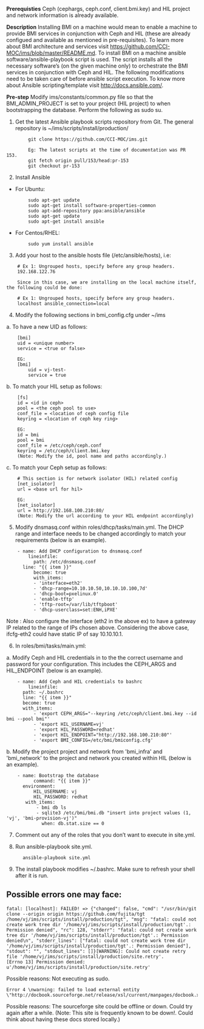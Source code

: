  
**Prerequisties**
Ceph (cephargs, ceph.conf, client.bmi.key) and HIL project and network information is already available.

**Description** 
Installing BMI on a machine would mean to enable a machine to provide BMI services in conjunction with Ceph and HIL (these are already configued and available as mentioned in pre-requisites). To learn more about BMI architecture and services visit https://github.com/CCI-MOC/ims/blob/master/README.md. To install BMI on a machine ansible software/ansible-playbook script is used. The script installs all the necessary software’s (on the given machine only) to orchestrate the BMI services in conjunction with Ceph and HIL. The following modifications need to be taken care of before ansible script execution. To know more about Ansible scripting/template visit http://docs.ansible.com/. 

**Pre-step**
Modify ims/constants/common.py file so that the BMI_ADMIN_PROJECT is set to your project (HIL project) to when bootstrapping the database. Perform the following as sudo su.

1.    Get the latest Ansible playbook scripts repository from Git. The general repository is ~/ims/scripts/install/production/

 ``` 
	     git clone https://github.com/CCI-MOC/ims.git 
	 
	     Eg: The latest scripts at the time of documentation was PR 153.
	     git fetch origin pull/153/head:pr-153
	     git checkout pr-153
```

2.    Install Ansible 

  - For Ubuntu:
```
      	sudo apt-get update
      	sudo apt-get install software-properties-common
      	sudo apt-add-repository ppa:ansible/ansible
      	sudo apt-get update
      	sudo apt-get install ansible
```
  - For Centos/RHEL:
```
      	sudo yum install ansible
```

3.    Add your host to the ansible hosts file (/etc/ansible/hosts), i.e:

```
	# Ex 1: Ungrouped hosts, specify before any group headers.   
	192.168.122.76
	   
	Since in this case, we are installing on the local machine itself, the following could be done:

	# Ex 1: Ungrouped hosts, specify before any group headers.   
	localhost ansible_connection=local
```

4.    Modify the following sections in bmi_config.cfg under ~/ims   

  a.    To have a new UID as follows:
```	
	[bmi]
	uid = <unique number>
	service = <true or false>

	EG:    
	[bmi]
        uid = vj-test-
        service = true
```

  b.    To match your HIL setup as follows:

```
	[fs]
	id = <id in ceph>
	pool = <the ceph pool to use>
	conf_file = <location of ceph config file
	keyring = <location of ceph key ring>

	EG: 
	id = bmi
	pool = bmi
	conf_file = /etc/ceph/ceph.conf
	keyring = /etc/ceph/client.bmi.key
	(Note: Modify the id, pool name and paths accordingly.)
```

  c.    To match your Ceph setup as follows:

```
	# This section is for network isolator (HIL) related config
	[net_isolator]
	url = <base url for hil>

	EG:
	[net_isolator]
	url = http://192.168.100.210:80/
	(Note: Modify the url according to your HIL endpoint accordingly)
```

5.    Modify dnsmasq.conf within roles/dhcp/tasks/main.yml. The DHCP range and interface needs to be changed accordingly to match your requirements (below is an example).

```
	- name: Add DHCP configuration to dnsmasq.conf
		lineinfile:
          path: /etc/dnsmasq.conf
	  line: "{{ item }}"
          become: true
          with_items:
	      - 'interface=eth2'
	      - 'dhcp-range=10.10.10.50,10.10.10.100,7d'
	      - 'dhcp-boot=pxelinux.0'
	      - 'enable-tftp'
	      - 'tftp-root=/var/lib/tftpboot'
	      - 'dhcp-userclass=set:ENH,iPXE'
```

Note : Also configure the interface (eth2 in the above ex) to have a gateway IP related to the range of IPs chosen above. Considering the above case, ifcfg-eth2 could have static IP of say 10.10.10.1.


6.    In roles/bmi/tasks/main.yml:

  a.    Modify Ceph and HIL credentials in to the the correct username and password for your configuration. This includes the  CEPH_ARGS and HIL_ENDPOINT (below is an example).

```
	- name: Add Ceph and HIL credentials to bashrc
		lineinfile:
	  path: ~/.bashrc
	  line: "{{ item }}"
	  become: true
	  with_items:
	      - 'export CEPH_ARGS="--keyring /etc/ceph/client.bmi.key --id bmi --pool bmi"'
	      - 'export HIL_USERNAME=vj'
	      - 'export HIL_PASSWORD=redhat'
	      - 'export HIL_ENDPOINT="http://192.168.100.210:80"'
	      - 'export BMI_CONFIG=/etc/bmi/bmiconfig.cfg'

```

  b.    Modify the project project and network from 'bmi_infra' and 'bmi_network' to the project and network you created within HIL (below is an example).

```
	- name: Bootstrap the database
          command: "{{ item }}"
	  environment:
	      HIL_USERNAME: vj
	      HIL_PASSWORD: redhat
	   with_items:
	       - bmi db ls
	       - sqlite3 /etc/bmi/bmi.db "insert into project values (1, 'vj', 'bmi-provision-vj')"
	         when: db.stat.size == 0
```

7.    Comment out any of the roles that you don’t want to execute in site.yml.

8.    Run ansible-playbook site.yml.
   
 ```    
       ansible-playbook site.yml
```

9.   The install playbook modifies ~/.bashrc. Make sure to refresh your shell after it is run.


Possible errors one may face:
------------------------------

```
fatal: [localhost]: FAILED! => {"changed": false, "cmd": "/usr/bin/git clone --origin origin https://github.com/fujita/tgt /home/vj/ims/scripts/install/production/tgt", "msg": "fatal: could not create work tree dir '/home/vj/ims/scripts/install/production/tgt'.: Permission denied", "rc": 128, "stderr": "fatal: could not create work tree dir '/home/vj/ims/scripts/install/production/tgt'.: Permission denied\n", "stderr_lines": ["fatal: could not create work tree dir '/home/vj/ims/scripts/install/production/tgt'.: Permission denied"], "stdout": "", "stdout_lines": []}[WARNING]: Could not create retry file '/home/vj/ims/scripts/install/production/site.retry'.         [Errno 13] Permission denied: u'/home/vj/ims/scripts/install/production/site.retry'

```

Possible reasons: Not executing as sudo.

   
```
Error 4 \nwarning: failed to load external entity \"http://docbook.sourceforge.net/release/xsl/current/manpages/docbook.xsl\" 
```

Possible reasons: The sourceforge site could be offline or down. Could try again after a while.
(Note: This site is frequently known to be down!. Could think about having these docs stored locally.)

